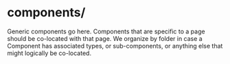 # components/
Generic components go here. Components that are specific to a page should be co-located with that page. We organize by folder in case a Component has associated types, or sub-components, or anything else that might logically be co-located.
